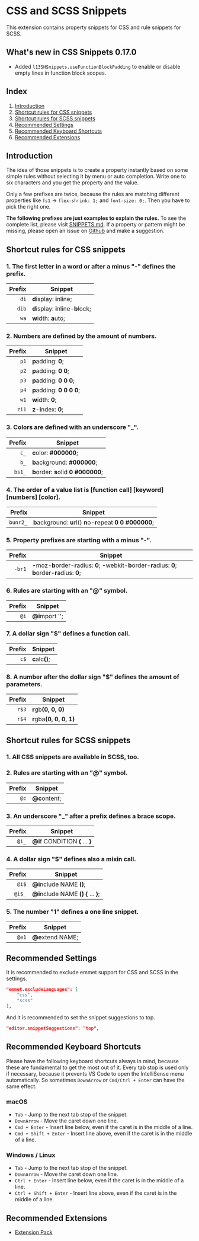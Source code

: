 # CSS and SCSS Snippets

This extension contains property snippets for CSS and rule snippets for SCSS.

## What's new in CSS Snippets 0.17.0

- Added `l13SHSnippets.useFunctionBlockPadding` to enable or disable empty lines in function block scopes.

## Index

1. [Introduction](#introduction)
1. [Shortcut rules for CSS snippets](#shortcut-rules-for-css-snippets)
1. [Shortcut rules for SCSS snippets](#shortcut-rules-for-scss-snippets)
1. [Recommended Settings](#recommended-settings)
1. [Recommended Keyboard Shortcuts](#recommended-keyboard-shortcuts)
1. [Recommended Extensions](#recommended-extensions)

## Introduction

The idea of those snippets is to create a property instantly based on some simple rules without selecting it by menu or auto completion. Write one to six characters and you get the property and the value.

Only a few prefixes are twice, because the rules are matching different properties like `fs1` -> `flex-shrink: 1;` and `font-size: 0;`. Then you have to pick the right one.

__The following prefixes are just examples to explain the rules.__ To see the complete list, please visit [SNIPPETS.md](https://github.com/L13/vscode-css-snippets/blob/master/SNIPPETS.md). If a property or pattern might be missing, please open an issue on [Github](https://github.com/L13/vscode-css-snippets/issues) and make a suggestion.

## Shortcut rules for CSS snippets

### 1. The first letter in a word or after a minus "-" defines the prefix.

| Prefix  | Snippet |
| -------:| ------- |
| `di`    | <b>d</b>isplay: <b>i</b>nline; |
| `dib`   | <b>d</b>isplay: <b>i</b>nline-<b>b</b>lock; |
| `wa`    | <b>w</b>idth: <b>a</b>uto; |

### 2. Numbers are defined by the amount of numbers.

| Prefix  | Snippet |
| -------:| ------- |
| `p1`    | <b>p</b>adding: <b>0</b>; |
| `p2`    | <b>p</b>adding: <b>0 0</b>; |
| `p3`    | <b>p</b>adding: <b>0 0 0</b>; |
| `p4`    | <b>p</b>adding: <b>0 0 0 0</b>; |
| `w1`    | <b>w</b>idth: <b>0</b>; |
| `zi1`   | <b>z</b>-<b>i</b>ndex: <b>0</b>; |

### 3. Colors are defined with an underscore "\_".

| Prefix  | Snippet |
| -------:| ------- |
| `c_`    | <b>c</b>olor: <b>#000000</b>; |
| `b_`    | <b>b</b>ackground: <b>#000000</b>; |
| `bs1_`  | <b>b</b>order: <b>s</b>olid <b>0</b> <b>#000000</b>; |

### 4. The order of a value list is [function call] [keyword] [numbers] [color].

| Prefix  | Snippet |
| -------:| ------- |
| `bunr2_`| <b>b</b>ackground: <b>u</b>rl() <b>n</b>o-<b>r</b>epeat <b>0</b> <b>0</b> <b>#000000</b>; |

### 5. Property prefixes are starting with a minus "-".

| Prefix  | Snippet |
| -------:| ------- |
| `-br1`  | <b>-</b>moz-<b>b</b>order-<b>r</b>adius: <b>0</b>; <b>-</b>webkit-<b>b</b>order-<b>r</b>adius: <b>0</b>; <b>b</b>order-<b>r</b>adius: <b>0</b>; |

### 6. Rules are starting with an "@" symbol.

| Prefix  | Snippet |
| -------:| ------- |
| `@i`    | <b>@i</b>mport ''; |

### 7. A dollar sign "$" defines a function call.

| Prefix  | Snippet |
| -------:| ------- |
| `c$`    | <b>c</b>alc<b>()</b>; |

### 8. A number after the dollar sign "$" defines the amount of parameters.

| Prefix  | Snippet |
| -------:| ------- |
| `r$3`   | <b>r</b>gb<b>(0, 0, 0)</b> |
| `r$4`   | <b>r</b>gba<b>(0, 0, 0, 1)</b> |

## Shortcut rules for SCSS snippets

### 1. All CSS snippets are available in SCSS, too.

### 2. Rules are starting with an "@" symbol.

| Prefix  | Snippet |
| -------:| ------- |
| `@c`    | <b>@c</b>ontent; |

### 3. An underscore "\_" after a prefix defines a brace scope.

| Prefix  | Snippet |
| -------:| ------- |
| `@i_`   | <b>@i</b>f CONDITION <b>{</b> ... <b>}</b> |

### 4. A dollar sign "$" defines also a mixin call.

| Prefix  | Snippet |
| -------:| ------- |
| `@i$`   | <b>@i</b>nclude NAME <b>()</b>; |
| `@i$_`  | <b>@i</b>nclude NAME <b>()</b> <b>{</b> ... <b>}</b>; |

### 5. The number "1" defines a one line snippet.

| Prefix  | Snippet |
| -------:| ------- |
| `@e1`   | <b>@e</b>xtend NAME; |

## Recommended Settings

It is recommended to exclude emmet support for CSS and SCSS in the settings.

```json
"emmet.excludeLanguages": [
	"css",
	"scss"
],
```
And it is recommended to set the snippet suggestions to top.

```json
"editor.snippetSuggestions": "top",
```

## Recommended Keyboard Shortcuts

Please have the following keyboard shortcuts always in mind, because these are fundamental to get the most out of it. Every tab stop is used only if necessary, because it prevents VS Code to open the IntelliSense menu automatically. So sometimes `DownArrow` or `Cmd/Ctrl + Enter` can have the same effect.

### macOS

* `Tab` - Jump to the next tab stop of the snippet.
* `DownArrow` - Move the caret down one line.
* `Cmd + Enter` - Insert line below, even if the caret is in the middle of a line.
* `Cmd + Shift + Enter` - Insert line above, even if the caret is in the middle of a line.

### Windows / Linux

* `Tab` - Jump to the next tab stop of the snippet.
* `DownArrow` - Move the caret down one line.
* `Ctrl + Enter` - Insert line below, even if the caret is in the middle of a line.
* `Ctrl + Shift + Enter` - Insert line above, even if the caret is in the middle of a line.

## Recommended Extensions

- [Extension Pack](https://marketplace.visualstudio.com/items?itemName=L13RARY.l13-extension-pack)